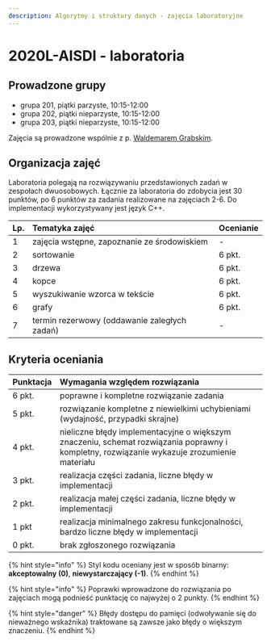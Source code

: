 ```yaml
---
description: Algorytmy i struktury danych - zajęcia laboratoryjne
---
```


# 2020L-AISDI - laboratoria

## Prowadzone grupy

* grupa 201, piątki parzyste, 10:15-12:00
* grupa 202, piątki nieparzyste, 10:15-12:00
* grupa 203, piątki nieparzyste, 10:15-12:00

Zajęcia są prowadzone wspólnie z p. [Waldemarem Grabskim](http://repo.bg.pw.edu.pl/index.php/pl/r#/info/author/WEITI-b0c820f2-f8e3-4353-9ca8-d5db6884d459/).

## Organizacja zajęć

Laboratoria polegają na rozwiązywaniu przedstawionych zadań w zespołach dwuosobowych. Łącznie za laboratoria do zdobycia jest 30 punktów, po 6 punktów za zadania realizowane na zajęciach 2-6. Do implementacji wykorzystywany jest język C++.

| Lp. | Tematyka zajęć | Ocenianie |
| :--- | :--- | :--- |
| 1 | zajęcia wstępne, zapoznanie ze środowiskiem | - |
| 2 | sortowanie | 6 pkt. |
| 3 | drzewa | 6 pkt. |
| 4 | kopce | 6 pkt. |
| 5 | wyszukiwanie wzorca w tekście | 6 pkt. |
| 6 | grafy | 6 pkt. |
| 7 | termin rezerwowy \(oddawanie zaległych zadań\) | - |

## Kryteria oceniania

| Punktacja | Wymagania względem rozwiązania |
| :--- | :--- |
| 6 pkt. | poprawne i kompletne rozwiązanie zadania |
| 5 pkt. | rozwiązanie kompletne z niewielkimi uchybieniami \(wydajność, przypadki skrajne\) |
| 4 pkt. | nieliczne błędy implementacyjne o większym znaczeniu, schemat rozwiązania poprawny i kompletny, rozwiązanie wykazuje zrozumienie materiału |
| 3 pkt. | realizacja części zadania, liczne błędy w implementacji |
| 2 pkt. | realizacja małej części zadania, liczne błędy w implementacji |
| 1 pkt | realizacja minimalnego zakresu funkcjonalności, bardzo liczne błędy w implementacji |
| 0 pkt. | brak zgłoszonego rozwiązania |

{% hint style="info" %}
Styl kodu oceniany jest w sposób binarny: **akceptowalny \(0\)**, **niewystarczający \(-1\)**.
{% endhint %}

{% hint style="info" %}
Poprawki wprowadzone do rozwiązania po zajęciach mogą podnieść punktację co najwyżej o 2 punkty.
{% endhint %}

{% hint style="danger" %}
Błędy dostępu do pamięci \(odwoływanie się do nieważnego wskaźnika\) traktowane są zawsze jako błędy o większym znaczeniu.
{% endhint %}

